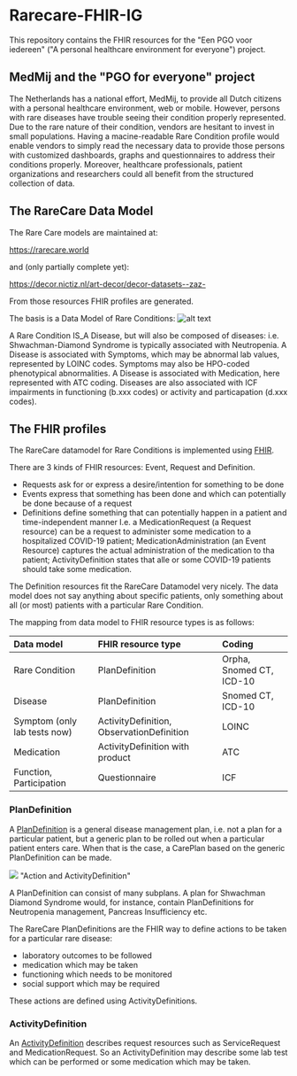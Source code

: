 # Rarecare-FHIR-IG

This repository contains the FHIR resources for the "Een PGO voor iedereen" ("A personal healthcare environment for everyone") project.

## MedMij and the "PGO for everyone" project
The Netherlands has a national effort, MedMij, to provide all Dutch citizens with a personal healthcare 
environment, web or mobile. However, persons with rare diseases have trouble seeing their condition properly represented. Due to
the rare nature of their condition, vendors are hesitant to invest in small populations. Having a macine-readable Rare Condition
profile would enable vendors to simply read the necessary data to provide those persons with customized dashboards, graphs and questionnaires
to address their conditions properly. Moreover, healthcare professionals, patient organizations and researchers could
all benefit from the structured collection of data.

## The RareCare Data Model
The Rare Care models are maintained at:

https://rarecare.world

and (only partially complete yet):

https://decor.nictiz.nl/art-decor/decor-datasets--zaz-

From those resources FHIR profiles are generated.

The basis is a Data Model of Rare Conditions:
![alt text](Rare%20Care%208.png "Rare Care Data Model")

A Rare Condition IS_A Disease, but will also be composed of diseases: i.e. Shwachman-Diamond Syndrome is typically associated
with Neutropenia.
A Disease is associated with Symptoms, which may be abnormal lab values, represented by LOINC codes. Symptoms may also be HPO-coded 
phenotypical abnormalities.
A Disease is associated with Medication, here represented with ATC coding.
Diseases are also associated with ICF impairments in functioning (b.xxx codes) or activity and particapation (d.xxx codes).

## The FHIR profiles
The RareCare datamodel for Rare Conditions is implemented using [FHIR](http://hl7.org/fhir/definition.html).

There are 3 kinds of FHIR resources: Event, Request and Definition. 
* Requests ask for or express a desire/intention for something to be done
* Events express that something has been done and which can potentially be done because of a request
* Definitions define something that can potentially happen in a patient and time-independent manner
I.e. a MedicationRequest (a Request resource) can be a request to administer some medication to a hospitalized COVID-19 patient; MedicationAdministration (an Event Resource) captures the actual administration of the medication to tha patient; ActivityDefinition states that alle or some COVID-19 patients should take some medication.

The Definition resources fit the RareCare Datamodel very nicely. The data model does not say anything about specific patients, only something about all (or most) patients with a particular Rare Condition.

The mapping from data model to FHIR resource types is as follows:

| Data model    | FHIR resource type | Coding  |
|:-------------|:-------------|:-----|
| Rare Condition | PlanDefinition | Orpha, Snomed CT, ICD-10 |
| Disease | PlanDefinition | Snomed CT, ICD-10 |
| Symptom (only lab tests now) | ActivityDefinition, ObservationDefinition | LOINC |
| Medication  | ActivityDefinition with product | ATC |
| Function, Participation | Questionnaire | ICF |

### PlanDefinition
A [PlanDefinition](http://hl7.org/fhir/plandefinition.html) is a general disease management plan, i.e. not a plan for a particular patient, but a generic plan
to be rolled out when a particular patient enters care. When that is the case, a CarePlan based on the generic PlanDefinition 
can be made.

![](action-and-activity-definition.png) "Action and ActivityDefinition"

A PlanDefinition can consist of many subplans. A plan for Shwachman Diamond Syndrome would, for instance, contain PlanDefinitions for Neutropenia management, Pancreas Insufficiency etc.

The RareCare PlanDefinitions are the FHIR way to define actions to be taken for a particular rare disease:
* laboratory outcomes to be followed
* medication which may be taken
* functioning which needs to be monitored
* social support which may be required

These actions are defined using ActivityDefinitions.
### ActivityDefinition 
An [ActivityDefinition](http://hl7.org/fhir/activitydefinition.html) describes request resources such as ServiceRequest and MedicationRequest. So an ActivityDefinition may describe some lab test which can be performed or some medication which may be taken.
